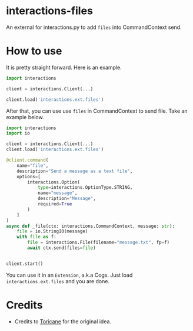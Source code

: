 # interactions-files
An external for interactions.py to add ``files`` into CommandContext send.

# How to use

It is pretty straight forward. Here is an example.
```py
import interactions

client = interactions.Client(...)

client.load('interactions.ext.files')
```

After that, you can use use ``files`` in CommandContext to send file. Take an example below.
```py
import interactions
import io

client = interactions.Client(...)
client.load('interactions.ext.files')

@client.command(
    name="file",
    description="Send a message as a text file",
    options=[
        interactions.Option(
            type=interactions.OptionType.STRING,
            name="message",
            description="Message",
            required=True
        )
    ]
)
async def _file(ctx: interactions.CommandContext, message: str):
    file = io.StringIO(message)
    with file as f:
        file = interactions.File(filename="message.txt", fp=f)
        await ctx.send(files=file)


client.start()
```

You can use it in an ``Extension``, a.k.a Cogs. Just load ``interactions.ext.files`` and you are done.

# Credits

- Credits to [Toricane](https://github.com/Toricane) for the original idea.
